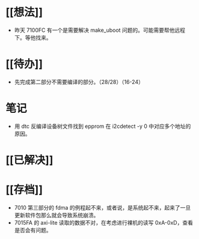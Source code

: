 # [[想法]]
- 昨天 7100FC 有一个是需要解决 make_uboot 问题的。可能需要帮他远程下。等他找来。
# [[待办]]
- 先完成第二部分不需要编译的部分。（28/28）（16-24）
# 笔记
- 用 dtc 反编译设备树文件找到 epprom 在 i2cdetect -y 0 中对应多个地址的原因。
# [[已解决]]

# [[存档]]
- 7010 第三部分的 fdma 的例程起不来，或者说，是系统起不来，起来了一旦更新软件包那么就会导致系统崩溃。
- 7015FA 的 axi-lite 读取的数据不对，在考虑进行裸机的读写 0xA-0xD，查看是否会有问题。